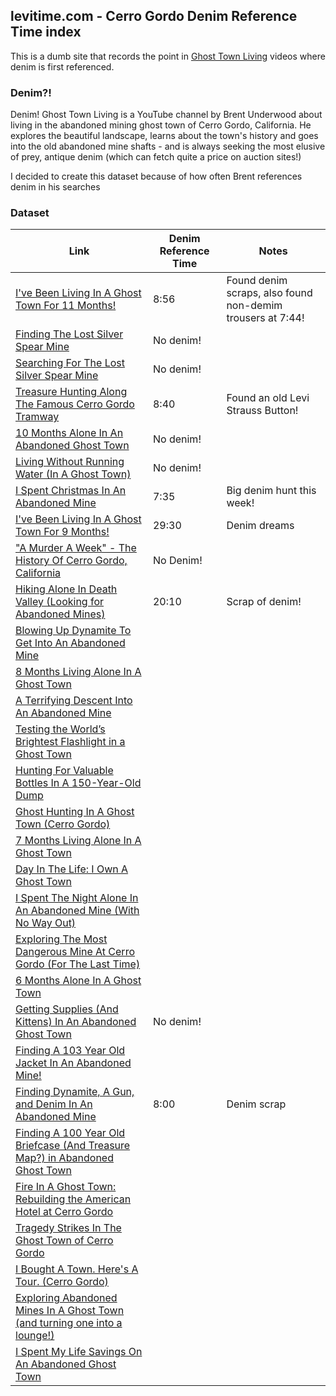 ## levitime.com - Cerro Gordo Denim Reference Time index

This is a dumb site that records the point in [Ghost Town Living](https://www.youtube.com/c/GhostTownLiving) videos where denim is first referenced.

### Denim?!

Denim! Ghost Town Living is a YouTube channel by Brent Underwood about living in the abandoned mining ghost town of Cerro Gordo, California. He explores the beautiful landscape, learns about the town's history and goes into the old abandoned mine shafts - and is always seeking the most elusive of prey, antique denim (which can fetch quite a price on auction sites!)

I decided to create this dataset because of how often Brent references denim in his searches

### Dataset


| Link                                                                                      | Denim Reference Time   | Notes                       |
| ----------------------------------------------------------------------------------------- | ---------------------- | ---------------------------- |
| [I've Been Living In A Ghost Town For 11 Months!](https://www.youtube.com/watch?v=zFygGNxmnpA#t=8m56) | 8:56       | Found denim scraps, also found non-demim trousers at 7:44!  |
| [Finding The Lost Silver Spear Mine](https://www.youtube.com/watch?v=ATiCS7do60A)         |  No denim!             |                              |
| [Searching For The Lost Silver Spear Mine](https://www.youtube.com/watch?v=-6G-Zqh3HEQ)   | No denim!              |                              |
| [Treasure Hunting Along The Famous Cerro Gordo Tramway](https://www.youtube.com/watch?v=LpwaUU6sGFA#t=8m40) | 8:40 | Found an old Levi Strauss Button! |
| [10 Months Alone In An Abandoned Ghost Town](https://www.youtube.com/watch?v=RH8u-LYO4Rc) |  No denim!             |                              |
| [Living Without Running Water \(In A Ghost Town\)](https://www.youtube.com/watch?v=RWzj8HlMGLE) | No denim!        |                              |
| [I Spent Christmas In An Abandoned Mine](https://www.youtube.com/watch?v=WYs-1m0YSKQ#t=7m35) |  7:35               | Big denim hunt this week!    |
| [I've Been Living In A Ghost Town For 9 Months!](https://www.youtube.com/watch?v=zlArwvId5fg#t=29m30) | 29:30      | Denim dreams                 |
| ["A Murder A Week" - The History Of Cerro Gordo, California](https://www.youtube.com/watch?v=ItfFOpZ8no8) | No Denim! |                           |
| [Hiking Alone In Death Valley \(Looking for Abandoned Mines\)](https://www.youtube.com/watch?v=szrnV8RwxcI#t=20m10) | 20:10 | Scrap of denim!             |
| [Blowing Up Dynamite To Get Into An Abandoned Mine](https://www.youtube.com/watch?v=iV77JGhDVqk) |                 |                              |
| [8 Months Living Alone In A Ghost Town](https://www.youtube.com/watch?v=BYdb7g7yyvA)      |                        |                              |
| [A Terrifying Descent Into An Abandoned Mine](https://www.youtube.com/watch?v=HlDg41-zizU) |                       |                              |
| [Testing the World’s Brightest Flashlight in a Ghost Town](https://www.youtube.com/watch?v=TL2Ug9JzMIg) |          |                              |
| [Hunting For Valuable Bottles In A 150-Year-Old Dump](https://www.youtube.com/watch?v=Uq_SdQm_74I) |               |                              |
| [Ghost Hunting In A Ghost Town \(Cerro Gordo\)](https://www.youtube.com/watch?v=K4zNRwpQIKM) |                     |                              |
| [7 Months Living Alone In A Ghost Town](https://www.youtube.com/watch?v=eI7PpobQDrw)         |                     |                              |
| [Day In The Life: I Own A Ghost Town](https://www.youtube.com/watch?v=rlrHLoJVAQ4)        |                        |                              |
| [I Spent The Night Alone In An Abandoned Mine (With No Way Out)](https://www.youtube.com/watch?v=0JXfIryrv6s) |    |                              |
| [Exploring The Most Dangerous Mine At Cerro Gordo (For The Last Time)](https://www.youtube.com/watch?v=eGgMfDTcum8) | |                           |
| [6 Months Alone In A Ghost Town](https://www.youtube.com/watch?v=r9PPgAvXkEY)             |                        |                              |
| [Getting Supplies (And Kittens) In An Abandoned Ghost Town](https://www.youtube.com/watch?v=gmNYOUYYjns) | No denim! |                            |
| [Finding A 103 Year Old Jacket In An Abandoned Mine!](https://www.youtube.com/watch?v=VsHfcFEfCZA) |               |                              |
| [Finding Dynamite, A Gun, and Denim In An Abandoned Mine](https://www.youtube.com/watch?v=z9FwPomT8_g#t=8m) | 8:00          | Denim scrap         |
| [Finding A 100 Year Old Briefcase (And Treasure Map?) in Abandoned Ghost Town](https://www.youtube.com/watch?v=JbtnSeo3NVw) | |                   |
| [Fire In A Ghost Town: Rebuilding the American Hotel at Cerro Gordo](https://www.youtube.com/watch?v=Rq1iGv0njNw) | |                             |
| [Tragedy Strikes In The Ghost Town of Cerro Gordo](https://www.youtube.com/watch?v=NQ3CWspDCzE) |                  |                              |
| [I Bought A Town. Here's A Tour. (Cerro Gordo)](https://www.youtube.com/watch?v=bMRyfgjpaa0)    |                  |                              |
| [Exploring Abandoned Mines In A Ghost Town (and turning one into a lounge!)](https://www.youtube.com/watch?v=5XmjdDw8xK8) | |                     |
| [I Spent My Life Savings On An Abandoned Ghost Town](https://www.youtube.com/watch?v=NZulDyerzrA) |                |                              |
